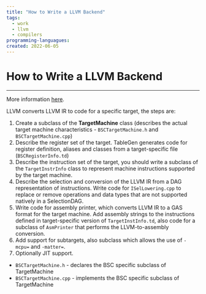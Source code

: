 ```yaml
---
title: "How to Write a LLVM Backend"
tags:
  - work
  - llvm
  - compilers
programming-languagues:
created: 2022-06-05
---
```

# How to Write a LLVM Backend
---
More information [here](https://llvm.org/docs/WritingAnLLVMBackend.html).

LLVM converts LLVM IR to code for a specific target, the steps are:
1. Create a subclass of the **TargetMachine** class (describes the actual target machine characteristics - `BSCTargetMachine.h` and `BSCTargetMachine.cpp`)
2. Describe the register set of the target. TableGen generates code for register definition, aliases and classes from a target-specific file (`BSCRegisterInfo.td`)
3. Describe the instruction set of the target, you should write a subclass of the `TargetInstrInfo` class to represent machine instructions supported by the target machine.
4. Describe the selection and conversion of the LLVM IR from a DAG representation of instructions. Write code for `ISelLowering.cpp` to replace or remove operations and data types that are not supported natively in a SelectionDAG.
5. Write code for assembly printer, which converts LLVM IR to a GAS format for the target machine. Add assembly strings to the instructions defined in target-specific version of `TargetInstInfo.td`, also code for a subclass of `AsmPrinter` that performs the LLVM-to-assembly conversion.
6. Add support for subtargets, also subclass which allows the use of `-mcpu=` and `-matter=`.
7. Optionally JIT support.

* `BSCTargetMachine.h` - declares the BSC specific subclass of TargetMachine
* `BSCTargetMachine.cpp` - implements the BSC specific subclass of TargetMachine